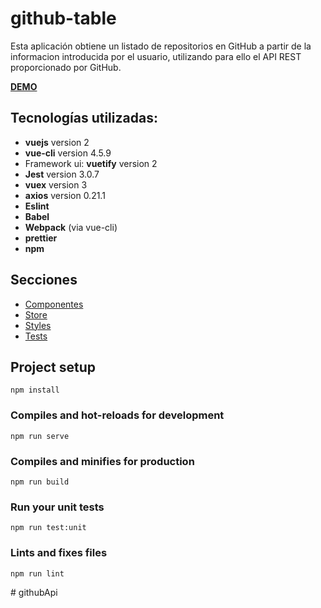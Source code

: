 # github-table

Esta aplicación obtiene un listado de repositorios en GitHub a partir de la informacion introducida por el usuario, utilizando para ello el API REST proporcionado por GitHub.

**[DEMO](https://githubapi-azertium.netlify.app/)**

## Tecnologías utilizadas:

- **vuejs** version 2
- **vue-cli** version 4.5.9
- Framework ui: **vuetify** version 2
- **Jest** version 3.0.7
- **vuex** version 3
- **axios** version 0.21.1
- **Eslint**
- **Babel**
- **Webpack** (via vue-cli)
- **prettier**
- **npm**

## Secciones

- [Componentes](/src/components/README.md)
- [Store](/src/store/README.md)
- [Styles](/src/styles/README.md)
- [Tests](/tests/README.md)

## Project setup

```
npm install
```

### Compiles and hot-reloads for development

```
npm run serve
```

### Compiles and minifies for production

```
npm run build
```

### Run your unit tests

```
npm run test:unit
```

### Lints and fixes files

```
npm run lint
```
#   g i t h u b A p i  
 